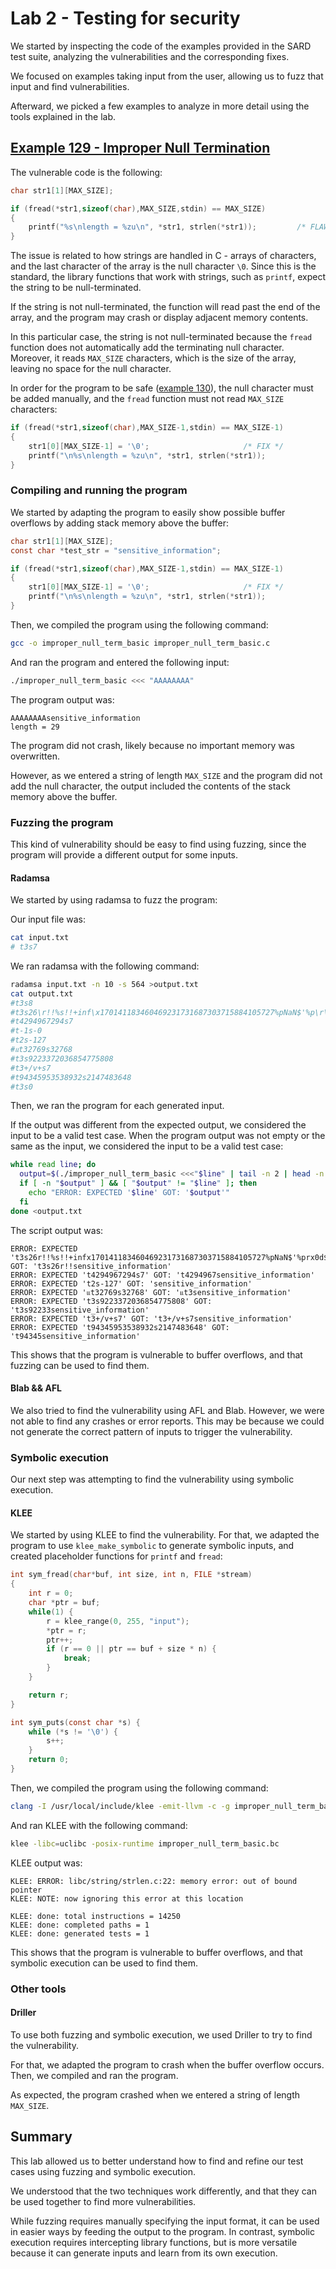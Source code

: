 # Lab 2 - Testing for security

We started by inspecting the code of the examples provided in the SARD test suite, analyzing the vulnerabilities and the
corresponding fixes.

We focused on examples taking input from the user, allowing us to fuzz that input and find vulnerabilities.

Afterward, we picked a few examples to analyze in more detail using the tools explained in the lab.

## [Example 129 - Improper Null Termination ](https://github.com/hpacheco/ses/blob/main/c/SARD-testsuite-100/000/149/129/improper_null_term_basic_%40alias-sensitive_information.c)

The vulnerable code is the following:

```c
char str1[1][MAX_SIZE];

if (fread(*str1,sizeof(char),MAX_SIZE,stdin) == MAX_SIZE)
{
    printf("%s\nlength = %zu\n", *str1, strlen(*str1));			/* FLAW */
}
```

The issue is related to how strings are handled in C - arrays of characters, and the last character of the array is the
null character `\0`.
Since this is the standard, the library functions that work with strings, such as `printf`, expect the string to be
null-terminated.

If the string is not null-terminated, the function will read past the end of the array, and the program may crash or
display adjacent memory contents.

In this particular case, the string is not null-terminated because the `fread` function does not automatically add the
terminating null character.
Moreover, it reads `MAX_SIZE` characters, which is the size of the array, leaving no space
for the null character.

In order for the program to be
safe ([example 130](https://github.com/hpacheco/ses/blob/main/c/SARD-testsuite-101/000/149/130/improper_null_term_basic_%40alias-good.c)),
the null character must be added manually, and the `fread` function must not read `MAX_SIZE` characters:

```c
if (fread(*str1,sizeof(char),MAX_SIZE-1,stdin) == MAX_SIZE-1)
{
    str1[0][MAX_SIZE-1] = '\0';						/* FIX */
    printf("\n%s\nlength = %zu\n", *str1, strlen(*str1));
}
```

### Compiling and running the program

We started by adapting the program to easily show possible buffer overflows by adding stack memory above the buffer:

```c
char str1[1][MAX_SIZE];
const char *test_str = "sensitive_information";

if (fread(*str1,sizeof(char),MAX_SIZE-1,stdin) == MAX_SIZE-1)
{
    str1[0][MAX_SIZE-1] = '\0';						/* FIX */
    printf("\n%s\nlength = %zu\n", *str1, strlen(*str1));
}

```

Then, we compiled the program using the following command:

```bash
gcc -o improper_null_term_basic improper_null_term_basic.c
```

And ran the program and entered the following input:

```bash
./improper_null_term_basic <<< "AAAAAAAA"
```

The program output was:

```
AAAAAAAAsensitive_information
length = 29
```

The program did not crash, likely because no important memory was overwritten.

However, as we entered a string of length `MAX_SIZE` and the program did not add the null character, the output included
the contents of the stack memory above the buffer.

### Fuzzing the program

This kind of vulnerability should be easy to find using fuzzing, since the program will provide a different output for
some inputs.

#### Radamsa

We started by using radamsa to fuzz the program:

Our input file was:

```bash
cat input.txt
# t3s7
```

We ran radamsa with the following command:

```bash
radamsa input.txt -n 10 -s 564 >output.txt
cat output.txt
#t3s8
#t3s26\r!!%s!!+inf\x170141183460469231731687303715884105727%pNaN$'%p\r\x0d$+%d%n%s\x0a$PATHt255s135
#t4294967294s7
#t-1s-0
#t2s-127
#แt3⁠2769s3276󠁪8
#t3s9223372036854775808
#t3+/v+s7
#t͏94345953538932s2147483648
#t3s0
```

Then, we ran the program for each generated input.

If the output was different from the expected output, we considered the input to be a valid test case.
When the program output was not empty or the same as the input, we considered the input to be a valid test case:

```bash
while read line; do
  output=$(./improper_null_term_basic <<<"$line" | tail -n 2 | head -n 1)
  if [ -n "$output" ] && [ "$output" != "$line" ]; then
    echo "ERROR: EXPECTED '$line' GOT: '$output'"
  fi
done <output.txt
```

The script output was:

```
ERROR: EXPECTED 't3s26r!!%s!!+infx170141183460469231731687303715884105727%pNaN$'%prx0d$+%d%n%sx0a$PATHt255s135' GOT: 't3s26r!!sensitive_information'
ERROR: EXPECTED 't4294967294s7' GOT: 't4294967sensitive_information'
ERROR: EXPECTED 't2s-127' GOT: 'sensitive_information'
ERROR: EXPECTED 'แt3⁠2769s3276󠁪8' GOT: 'แt3⁠sensitive_information'
ERROR: EXPECTED 't3s9223372036854775808' GOT: 't3s92233sensitive_information'
ERROR: EXPECTED 't3+/v+s7' GOT: 't3+/v+s7sensitive_information'
ERROR: EXPECTED 't͏94345953538932s2147483648' GOT: 't͏94345sensitive_information'
```

This shows that the program is vulnerable to buffer overflows, and that fuzzing can be used to find them.

#### Blab && AFL

We also tried to find the vulnerability using AFL and Blab.
However, we were not able to find any crashes or error reports.
This may be because we could not generate the correct pattern of inputs to trigger the vulnerability.

### Symbolic execution

Our next step was attempting to find the vulnerability using symbolic execution.

#### KLEE

We started by using KLEE to find the vulnerability.
For that, we adapted the program to use `klee_make_symbolic` to generate symbolic inputs, and created placeholder
functions for `printf` and `fread`:

```c
int sym_fread(char*buf, int size, int n, FILE *stream)
{
    int r = 0;
    char *ptr = buf;
    while(1) {
        r = klee_range(0, 255, "input");
        *ptr = r;
        ptr++;
        if (r == 0 || ptr == buf + size * n) {
            break;
        }
    }

    return r;
}

int sym_puts(const char *s) {
    while (*s != '\0') {
        s++;
    }
    return 0;
}
```

Then, we compiled the program using the following command:

```bash
clang -I /usr/local/include/klee -emit-llvm -c -g improper_null_term_basic.c
```

And ran KLEE with the following command:

```bash
klee -libc=uclibc -posix-runtime improper_null_term_basic.bc
```

KLEE output was:

```
KLEE: ERROR: libc/string/strlen.c:22: memory error: out of bound pointer
KLEE: NOTE: now ignoring this error at this location

KLEE: done: total instructions = 14250
KLEE: done: completed paths = 1
KLEE: done: generated tests = 1
```

This shows that the program is vulnerable to buffer overflows, and that symbolic execution can be used to find them.

### Other tools
#### Driller

To use both fuzzing and symbolic execution, we used Driller to try to find the vulnerability.

For that, we adapted the program to crash when the buffer overflow occurs.
Then, we compiled and ran the program.

As expected, the program crashed when we entered a string of length `MAX_SIZE`.

## Summary

This lab allowed us to better understand how to find and refine our test cases using fuzzing and symbolic execution.

We understood that the two techniques work differently, and that they can be used together to find more vulnerabilities.

While fuzzing requires manually specifying the input format, it can be used in easier ways by feeding the output to the
program.
In contrast, symbolic execution requires intercepting library functions, but is more versatile because it can generate
inputs and learn from its own execution.